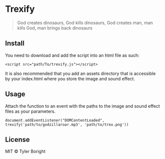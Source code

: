 # Trexify
> God creates dinosaurs, God kills dinosaurs, God creates man, man kills God, man brings back dinosaurs

## Install
You need to download and add the script into an html file as such:
```
<script src="path/To/trexify.js"></script>
```

It is also recommended that you add an assets directory that is accessible by your index.html where you store the image and sound effect.

## Usage
Attach the function to an event with the paths to the image and sound effect files as your parameters.
```
document.addEventListener("DOMContentLoaded", trexify('path/to/godzillaroar.mp3', 'path/to/trex.png'))
```

## License

MIT © Tyler Boright
